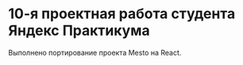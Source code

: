 # __10-я проектная работа студента Яндекс Практикума__

Выполнено портирование проекта Mesto на React.
